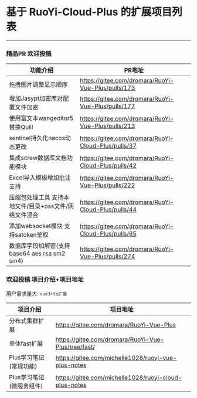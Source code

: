 # 基于 RuoYi-Cloud-Plus 的扩展项目列表
- - -
### 精品PR 欢迎投稿
| 功能介绍                                | PR地址                                                   |
|-------------------------------------|--------------------------------------------------------|
| 拖拽图片调整显示顺序                          | https://gitee.com/dromara/RuoYi-Vue-Plus/pulls/173  |
| 增加Jasypt加密库对配置文件加密                  | https://gitee.com/dromara/RuoYi-Vue-Plus/pulls/177  |
| 使用富文本wangeditor5替换Quill             | https://gitee.com/dromara/RuoYi-Vue-Plus/pulls/213  |
| sentinel持久化nacos动态更改                | https://gitee.com/dromara/RuoYi-Cloud-Plus/pulls/37 |
| 集成screw数据库文档功能模块                    | https://gitee.com/dromara/RuoYi-Cloud-Plus/pulls/42 |
| Excel导入模板增加批注支持                     | https://gitee.com/dromara/RuoYi-Vue-Plus/pulls/222  |
| 压缩包处理工具 支持本地文件/目录+oss文件/网络文件混合      | https://gitee.com/dromara/RuoYi-Cloud-Plus/pulls/44 |
| 添加websocket模块 支持satoken鉴权           | https://gitee.com/dromara/RuoYi-Cloud-Plus/pulls/65 |
| 数据库字段加解密(支持 base64 aes rsa sm2 sm4) | https://gitee.com/dromara/RuoYi-Vue-Plus/pulls/274  |


### 欢迎投稿 项目介绍+项目地址

用户需求量大: `vue3+ts扩展`

| 项目介绍            | 项目地址                                                   |
|-----------------|--------------------------------------------------------|
| 分布式集群扩展         | https://gitee.com/dromara/RuoYi-Vue-Plus            |
| 单体fast扩展        | https://gitee.com/dromara/RuoYi-Vue-Plus/tree/fast/ |
| Plus学习笔记(常规功能)  | https://gitee.com/michelle1028/ruoyi-vue-plus-notes    |
| Plus学习笔记(微服务组件) | https://gitee.com/michelle1028/ruoyi-cloud-plus-notes  |
